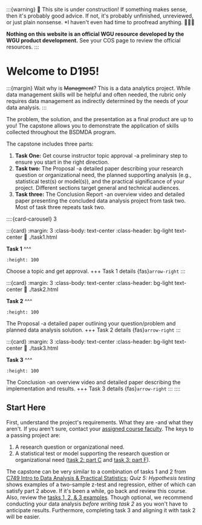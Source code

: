 :::{warning}
🚧 This site is under construction! If something makes sense, then it's probably good advice. If not, it's probably unfinished, unreviewed, or just plain nonsense. *I haven't even had time to proofread anything. 👷🏽‍♀️

**Nothing on this website is an official WGU resource developed by the WGU product development.** See your COS page to review the official resources.
:::

# Welcome to D195!


:::{margin} Wait why is <s>Managment</s>?
This is a data analytics project. While data management skills will be helpful and often needed, the rubric only requires data management as indirectly determined by the needs of your data analysis.
:::

The problem, the solution, and the presentation as a final product are up to you! The capstone allows you to demonstrate the application of skills collected throughout the BSDMDA program.


The capstone includes three parts:

1. **Task One:** Get course instructor topic approval -a preliminary step to ensure you start in the right direction.
2. **Task two:** The Proposal -a detailed paper describing your research question or organizational need, the planned supporting analysis (e.g., statistical test(s) or model(s)), and the practical significance of your project. Different sections target general and technical audiences.
3. **Task three:** The Conclusion Report -an overview video and detailed paper presenting the concluded data analysis project from task two. Most of task three repeats task two.

::::{card-carousel} 3

:::{card}
:margin: 3
:class-body: text-center
:class-header: bg-light text-center
:link: ./task1.html

**Task 1**
^^^
```{image} ./url_images/idea-b.png
:height: 100
```
Choose a topic and get approval.
+++
Task 1 details {fas}`arrow-right`
:::

:::{card}
:margin: 3
:class-body: text-center
:class-header: bg-light text-center
:link: ./task2.html

**Task 2**
^^^
```{image} ./url_images/big_data.png
:height: 100
```
The Proposal -a detailed paper outlining your question/problem and planned data analysis solution.
+++
Task 2 details {fas}`arrow-right`
:::

:::{card}
:margin: 3
:class-body: text-center
:class-header: bg-light text-center
:link: ./task3.html

**Task 3**
^^^
```{image} ./url_images/f_present.png
:height: 100
```
The Conclusion -an overview video and detailed paper describing the implementation and results.
+++
Task 3 details {fas}`arrow-right`
:::
::::

## Start Here

First, understand the project's requirements. What they are -and what they aren't. If you aren't sure, contact your [assigned course faculty](ci_page). The keys to a passing project are:

1. A research question or organizational need.
2. A statistical test or model supporting the research question or organizational need ([task 2: part C](task2) and [task 3: part F](task3)).

The capstone can be very similar to a combination of tasks 1 and 2 from [C749 Intro to Data Analysis & Practical Statistics](https://learn.udacity.com/nanodegrees/nd002-wgu-1); *Quiz 5: Hypothesis testing* shows examples of a two-sample z-test and regression, either of which can satisfy part 2 above. If it's been a while, go back and review this course. Also, review the [tasks 1, 2, & 3 examples](resources:examples). Though optional, we recommend conducting your data analysis *before writing task 2* as you won't have to anticipate results. Furthermore, completing task 3 and aligning it with task 2 will be easier.

<!-- WE NEED A VIDEO
Watch the following video:
<iframe 
    src="https://wgu.hosted.panopto.com/Panopto/Pages/Embed.aspx?id=e26949a3-9e24-4092-bf52-aedb014e2527&autoplay=false&offerviewer=true&showtitle=true&showbrand=true&captions=true&interactivity=all" 
    title="C769 Overview" 
    width="640px"
    height="360px"
    style="border: 1px solid #464646;" 
    allowfullscreen allow="autoplay"
>
</iframe> -->
<!-- 
Task 3, the Report, *mostly* rewrites the Proposal, task 2. For a more in-depth understanding of this crucial task, view the section-by-section [videos explaining task 2](resources:task2) and the [video on writing task 3](resources:task3). -->
